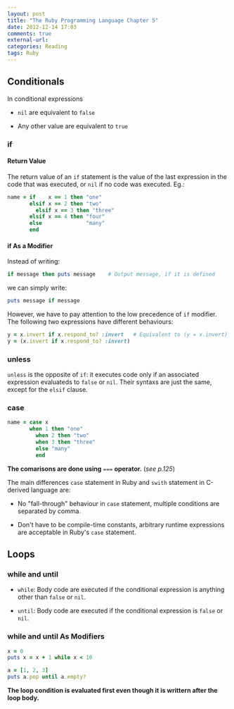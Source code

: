 ```yaml
---
layout: post
title: "The Ruby Programming Language Chapter 5"
date: 2012-12-14 17:03
comments: true
external-url: 
categories: Reading
tags: Ruby
---
```


## Conditionals

In conditional expressions

* `nil` are equivalent to `false`

* Any other value are equivalent to `true`

### if

#### Return Value

The return value of an `if` statement is the value of the last expression in the code that was executed, or `nil` if no code was executed. Eg.:
``` ruby
name = if    x == 1 then "one"
       elsif x == 2 then "two"
	     elsif x == 3 then "three"
       elsif x == 4 then "four"
       else              "many"
       end
```


#### if As a Modifier

Instead of writing:
``` ruby
if message then puts message    # Output message, if it is defined
```
we can simply write:
``` ruby
puts message if message
```

However, we have to pay attention to the low precedence of `if` modifier.
The following two expressions have different behaviours:
``` ruby
y = x.invert if x.respond_to? :invert   # Equivalent to (y = x.invert) if x.respond_to? :invert)
y = (x.invert if x.respond_to? :invert)
```

### unless

`unless` is the opposite of `if`: it executes code only if an associated expression evaluateds to `false` or `nil`. Their syntaxs are just the same, except for the `elsif` clause.


### case

``` ruby
name = case x
       when 1 then "one"
	     when 2 then "two"
	     when 3 then "three"
	     else "many"
	     end
```

**The comarisons are done using** `===` **operator.** (*see p.125*)

The main differences `case` statement in Ruby and `swith` statement in C-derived language are:

* No "fall-through" behaviour in `case` statement, multiple conditions are separated by comma.

* Don't have to be compile-time constants, arbitrary runtime expressions are acceptable in Ruby's `case` statement.



## Loops

### while and until

* `while`: Body code are executed if the conditional expression is anything other than `false` or `nil`.

* `until`: Body code are executed if the conditional expression is `false` or `nil`.

### while and until As Modifiers

``` ruby
x = 0
puts x = x + 1 while x < 10
```

``` ruby
a = [1, 2, 3]
puts a.pop until a.empty?
```

**The loop condition is evaluated first even though it is writtern after the loop body.**


